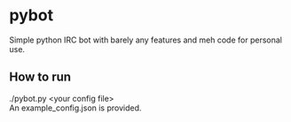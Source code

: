 # pybot
Simple python IRC bot with barely any features and meh code for personal use.

## How to run
./pybot.py &lt;your config file&gt; \
An example_config.json is provided.